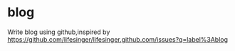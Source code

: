 blog
====

Write blog using github,inspired by https://github.com/lifesinger/lifesinger.github.com/issues?q=label%3Ablog
